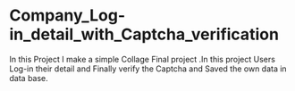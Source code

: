 # Company_Log-in_detail_with_Captcha_verification
In this Project I make a simple Collage Final project .In this project Users Log-in their detail and Finally verify the Captcha and Saved the own  data in data base.
